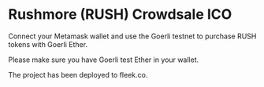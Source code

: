 # Rushmore (RUSH) Crowdsale ICO

Connect your Metamask wallet and use the Goerli testnet to purchase RUSH tokens with Goerli Ether.

Please make sure you have Goerli test Ether in your wallet.

The project has been deployed to fleek.co. 
